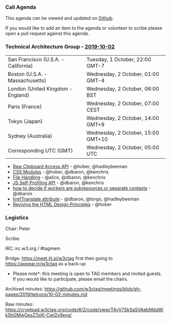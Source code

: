 ### Call Agenda

This agenda can be viewed and updated on [Github](https://github.com/w3ctag/meetings/blob/gh-pages/2019/telcons/10-02-agenda.md).

If you would like to add an item to the agenda or volunteer to scribe please open a pull request against this agenda.

### Technical Architecture Group - [2019-10-02](https://www.timeanddate.com/worldclock/converter.html?iso=20191002T050000&p1=224&p2=43&p3=136&p4=195&p5=248&p6=240)

<table>
<tr><td> San Francisco (U.S.A. - California) <td> Tuesday, 1 October, 22:00 GMT-7</td></tr>
<tr><td> Boston (U.S.A. - Massachusetts) <td> Wednesday, 2 October, 01:00 GMT-4</td></tr>
<tr><td> London (United Kingdom - England) <td> Wednesday, 2 October, 06:00 BST</td></tr>
<tr><td> Paris (France) <td> Wednesday, 2 October, 07:00 CEST</td></tr>
<tr><td> Tokyo (Japan) <td> Wednesday, 2 October, 14:00 GMT+9</td></tr>
<tr><td> Sydney (Australia) <td> Wednesday, 2 October, 15:00 GMT+10</td></tr>
<tr><td> Corresponding UTC (GMT) <td> Wednesday, 2 October, 05:00 UTC</td></tr>
</table>

* [Raw Clipboard Access API](https://github.com/w3ctag/design-reviews/issues/406) - @hober, @hadleybeeman
* [CSS Modules](https://github.com/w3ctag/design-reviews/issues/405) - @hober, @dbaron, @kenchris
* [File Handling](https://github.com/w3ctag/design-reviews/issues/371) - @alice, @dbaron, @kenchris
* [JS Self-Profiling API](https://github.com/w3ctag/design-reviews/issues/366) - @dbaron, @kenchris
* [how to decide if workers are subresources or separate contexts](https://github.com/w3ctag/design-reviews/issues/310) - @dbaron
* [hrefTranslate attribute](https://github.com/w3ctag/design-reviews/issues/301) - @dbaron, @torgo, @hadleybeeman
* [Reviving the HTML Design Principles](https://github.com/w3ctag/design-reviews/issues/426) - @hober

### Logistics

Chair: Peter

Scribe:

IRC: irc.w3.org / #tagmem

Bridge: https://meet.jit.si/w3ctag first then going to https://appear.in/w3ctag as a back-up

* Please note*: this meeting is open to TAG members and invited guests. If you would like to participate, please email the chairs.

Archived minutes: https://github.com/w3ctag/meetings/blob/gh-pages/2019/telcons/10-02-minutes.md

Raw minutes: https://cryptpad.w3ctag.org/code/#/2/code/view/T4vV7SkSaSVAebMdaWikShGMwGesZ7oXI-CwI2x9exg/
